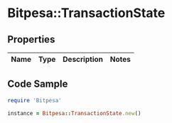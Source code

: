 # Bitpesa::TransactionState

## Properties

Name | Type | Description | Notes
------------ | ------------- | ------------- | -------------

## Code Sample

```ruby
require 'Bitpesa'

instance = Bitpesa::TransactionState.new()
```


